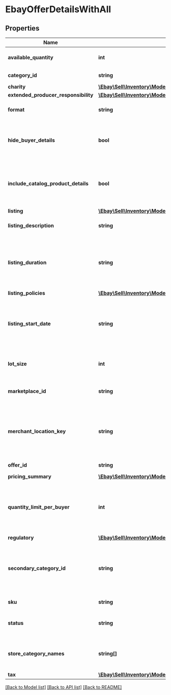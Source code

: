 # EbayOfferDetailsWithAll

## Properties
Name | Type | Description | Notes
------------ | ------------- | ------------- | -------------
**available_quantity** | **int** | This integer value indicates the quantity of the inventory item (specified by the &lt;strong&gt;sku&lt;/strong&gt; value) that will be available for purchase by buyers shopping on the eBay site specified in the &lt;strong&gt;marketplaceId&lt;/strong&gt; field. | [optional] 
**category_id** | **string** | The unique identifier of the primary eBay category that the inventory item is listed under. This field is always returned for published offers, but is only returned if set for unpublished offers. | [optional] 
**charity** | [**\Ebay\Sell\Inventory\Model\Charity**](Charity.md) |  | [optional] 
**extended_producer_responsibility** | [**\Ebay\Sell\Inventory\Model\ExtendedProducerResponsibility**](ExtendedProducerResponsibility.md) |  | [optional] 
**format** | **string** | This enumerated value indicates the listing format of the offer. For implementation help, refer to &lt;a href&#x3D;&#x27;https://developer.ebay.com/api-docs/sell/inventory/types/slr:FormatTypeEnum&#x27;&gt;eBay API documentation&lt;/a&gt; | [optional] 
**hide_buyer_details** | **bool** | This field is returned as &lt;code&gt;true&lt;/code&gt; if the private listing feature has been enabled for the offer. Sellers may want to use this feature when they believe that a listing&#x27;s potential bidders/buyers would not want their obfuscated user IDs (and feedback scores) exposed to other users. &lt;br&gt;&lt;br&gt; This field is always returned even if not explicitly set in the offer. It defaults to &lt;code&gt;false&lt;/code&gt;, so will get returned as &lt;code&gt;false&lt;/code&gt; if seller does not set this feature with a &#x27;Create&#x27; or &#x27;Update&#x27; offer method. | [optional] 
**include_catalog_product_details** | **bool** | This field indicates whether or not eBay product catalog details are applied to a listing. A value of &lt;code&gt;true&lt;/code&gt; indicates the listing corresponds to the eBay product associated with the provided product identifier. The product identifier is provided in &lt;strong&gt;createOrReplaceInventoryItem&lt;/strong&gt;.&lt;p&gt;&lt;span class&#x3D;\&quot;tablenote\&quot;&gt;&lt;strong&gt;Note:&lt;/strong&gt; Though the &lt;strong&gt;includeCatalogProductDetails&lt;/strong&gt; parameter is not required to be submitted in the request, the parameter defaults to &#x27;true&#x27; if omitted.&lt;/span&gt;&lt;/p&gt; | [optional] 
**listing** | [**\Ebay\Sell\Inventory\Model\ListingDetails**](ListingDetails.md) |  | [optional] 
**listing_description** | **string** | The description of the eBay listing that is part of the unpublished or published offer. This field is always returned for published offers, but is only returned if set for unpublished offers.&lt;br&gt;&lt;br&gt;&lt;strong&gt;Max Length&lt;/strong&gt;: 500000 (which includes HTML markup/tags) | [optional] 
**listing_duration** | **string** | This field indicates the number of days that the listing will be active.&lt;br&gt;&lt;br&gt;This field is returned for both auction and fixed-price listings; however, the value returned for fixed-price listings will always be &lt;code&gt;GTC&lt;/code&gt;. The GTC (Good &#x27;Til Cancelled) listings are automatically renewed each calendar month until the seller decides to end the listing.&lt;br&gt;&lt;br&gt;&lt;span class&#x3D;\&quot;tablenote\&quot;&gt; &lt;strong&gt;Note:&lt;/strong&gt; If the listing duration expires for an auction offer, the listing then becomes available as a fixed-price offer and will be GTC.&lt;/span&gt; For implementation help, refer to &lt;a href&#x3D;&#x27;https://developer.ebay.com/api-docs/sell/inventory/types/slr:ListingDurationEnum&#x27;&gt;eBay API documentation&lt;/a&gt; | [optional] 
**listing_policies** | [**\Ebay\Sell\Inventory\Model\ListingPolicies**](ListingPolicies.md) |  | [optional] 
**listing_start_date** | **string** | This timestamp is the date/time (in UTC format) that the seller set for the scheduled listing. With the scheduled listing feature, the seller can set a time in the future that the listing will become active, instead of the listing becoming active immediately after a &lt;strong&gt;publishOffer&lt;/strong&gt; call.&lt;br&gt;&lt;br&gt; For example: 2023-05-30T19:08:00Z.&lt;br&gt;&lt;br&gt; Scheduled listings do not always start at the exact date/time specified by the seller, but the date/time of the timestamp returned in &lt;strong&gt;getOffer&lt;/strong&gt;/&lt;strong&gt;getOffers&lt;/strong&gt; will be the same as the timestamp passed into a &#x27;Create&#x27; or &#x27;Update&#x27; offer call. &lt;br&gt;&lt;br&gt; This field is returned if set for an offer. | [optional] 
**lot_size** | **int** | This field is only applicable and returned if the listing is a lot listing. A lot listing is a listing that has multiple quantity of the same product. An example would be a set of four identical car tires. The integer value in this field is the number of identical items being sold through the lot listing. | [optional] 
**marketplace_id** | **string** | This enumeration value is the unique identifier of the eBay site on which the offer is available, or will be made available. For implementation help, refer to &lt;a href&#x3D;&#x27;https://developer.ebay.com/api-docs/sell/inventory/types/slr:MarketplaceEnum&#x27;&gt;eBay API documentation&lt;/a&gt; | [optional] 
**merchant_location_key** | **string** | The unique identifier of the inventory location. This identifier is set up by the merchant when the inventory location is first created with the &lt;strong&gt;createInventoryLocation&lt;/strong&gt; call. Once this value is set for an inventory location, it can not be modified. To get more information about this inventory location, the &lt;a href&#x3D;\&quot;/api-docs/sell/inventory/resources/location/methods/getInventoryLocation\&quot; target&#x3D;\&quot;_blank \&quot;&gt;getInventoryLocation&lt;/a&gt; method can be used, passing in this value at the end of the call URI.&lt;br&gt;&lt;br&gt;This field is always returned for published offers, but is only returned if set for unpublished offers.&lt;br&gt;&lt;br&gt;&lt;b&gt;Max length&lt;/b&gt;: 36 | [optional] 
**offer_id** | **string** | The unique identifier of the offer. This identifier is used in many offer-related calls, and it is also used in the &lt;strong&gt;bulkUpdatePriceQuantity&lt;/strong&gt; call. | [optional] 
**pricing_summary** | [**\Ebay\Sell\Inventory\Model\PricingSummary**](PricingSummary.md) |  | [optional] 
**quantity_limit_per_buyer** | **int** | This field is only applicable and set if the seller wishes to set a restriction on the purchase quantity of an inventory item per seller. If this field is set by the seller for the offer, then each distinct buyer may purchase up to, but not exceed the quantity in this field. So, if this field&#x27;s value is &lt;code&gt;5&lt;/code&gt;, each buyer may purchase a quantity of the inventory item between one and five, and the purchases can occur in one multiple-quantity purchase, or over multiple transactions. If a buyer attempts to purchase one or more of these products, and the cumulative quantity will take the buyer beyond the quantity limit, that buyer will be blocked from that purchase.&lt;br&gt; | [optional] 
**regulatory** | [**\Ebay\Sell\Inventory\Model\Regulatory**](Regulatory.md) |  | [optional] 
**secondary_category_id** | **string** | The unique identifier for a secondary category. This field is applicable if the seller decides to list the item under two categories. Sellers can use the &lt;a href&#x3D;\&quot;/api-docs/commerce/taxonomy/resources/category_tree/methods/getCategorySuggestions\&quot; target&#x3D;\&quot;_blank\&quot;&gt;getCategorySuggestions&lt;/a&gt; method of the Taxonomy API to retrieve suggested category ID values. A fee may be charged when adding a secondary category to a listing. &lt;br&gt;&lt;br&gt;&lt;span class&#x3D;\&quot;tablenote\&quot;&gt;&lt;strong&gt;Note:&lt;/strong&gt; You cannot list &lt;strong&gt;US eBay Motors&lt;/strong&gt; vehicles in two categories. However, you can list &lt;strong&gt;Parts &amp; Accessories&lt;/strong&gt; in two categories.&lt;/span&gt; | [optional] 
**sku** | **string** | This is the seller-defined SKU value of the product in the offer.&lt;br&gt;&lt;br&gt;&lt;strong&gt;Max Length&lt;/strong&gt;: 50 &lt;br&gt; | [optional] 
**status** | **string** | The enumeration value in this field specifies the status of the offer - either &lt;code&gt;PUBLISHED&lt;/code&gt; or &lt;code&gt;UNPUBLISHED&lt;/code&gt;. For implementation help, refer to &lt;a href&#x3D;&#x27;https://developer.ebay.com/api-docs/sell/inventory/types/slr:OfferStatusEnum&#x27;&gt;eBay API documentation&lt;/a&gt; | [optional] 
**store_category_names** | **string[]** | This container is returned if the seller chose to place the inventory item into one or two eBay store categories that the seller has set up for their eBay store. The string value(s) in this container will be the full path(s) to the eBay store categories, as shown below:&lt;br&gt; &lt;pre&gt;&lt;code&gt;\&quot;storeCategoryNames\&quot;: [&lt;br&gt; \&quot;/Fashion/Men/Shirts\&quot;, &lt;br&gt; \&quot;/Fashion/Men/Accessories\&quot; ], &lt;/pre&gt;&lt;/code&gt; | [optional] 
**tax** | [**\Ebay\Sell\Inventory\Model\Tax**](Tax.md) |  | [optional] 

[[Back to Model list]](../../README.md#documentation-for-models) [[Back to API list]](../../README.md#documentation-for-api-endpoints) [[Back to README]](../../README.md)

